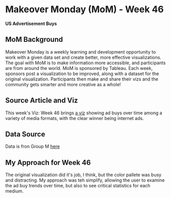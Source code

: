 # Makeover Monday (MoM) - Week 46
**US Advertisement Buys**

## MoM Background
Makeover Monday is a weekly learning and development opportunity to work with a given data set and create better, more effective visualizations.  The goal with MoM is to make information more accessible, and participants are from around the world.  MoM is sponsored by Tableau.  Each week, sponsors post a visualization to be improved, along with a dataset for the original visualization.  Participants then make and share their vizs and the community gets smarter and more creative as a whole!

## Source Article and Viz
This week's Viz: Week 46 brings [a viz](https://data.world/makeovermonday/2020w46/workspace/project-summary?agentid=makeovermonday&datasetid=2020w46) showing ad buys over time among a variety of media formats, with the clear winner being internet ads.

## Data Source
Data is fron Group M [here](https://dmx9040v9xyo8.cloudfront.net/uploads/2020/06/groupmusadvertisingforecast-1.pdf)

## My Approach for Week 46
The original visualization did it's job, I think, but the color pallete was busy and distracting.  My approach was teh simplify, allowing the user to examine the ad buy trends over time, but also to see critical statistics for each medium.  
